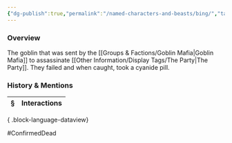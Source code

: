 ```yaml
---
{"dg-publish":true,"permalink":"/named-characters-and-beasts/bing/","tags":["NPC"],"updated":"2025-06-10T19:10:58.097+01:00"}
---
```



### Overview
The goblin that was sent by the [[Groups & Factions/Goblin Mafia\|Goblin Mafia]] to assassinate [[Other Information/Display Tags/The Party\|The Party]]. They failed and when caught, took a cyanide pill. 

### History & Mentions
| § | Interactions |
| - | ------------ |

{ .block-language-dataview}

#ConfirmedDead